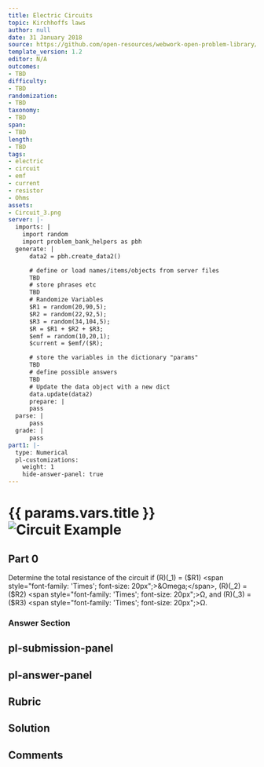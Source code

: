 ```yaml
---
title: Electric Circuits
topic: Kirchhoffs laws
author: null
date: 31 January 2018
source: https://github.com/open-resources/webwork-open-problem-library/tree/master/Contrib/BrockPhysics/College_Physics_Urone/21.Circuits_and_DC_Instruments/21-03.Kirchhoffs_Rules/21-03-003.pg
template_version: 1.2
editor: N/A
outcomes:
- TBD
difficulty:
- TBD
randomization:
- TBD
taxonomy:
- TBD
span:
- TBD
length:
- TBD
tags:
- electric
- circuit
- emf
- current
- resistor
- Ohms
assets:
- Circuit_3.png
server: |-
  imports: |
    import random
    import problem_bank_helpers as pbh
  generate: |
      data2 = pbh.create_data2()

      # define or load names/items/objects from server files
      TBD
      # store phrases etc
      TBD
      # Randomize Variables
      $R1 = random(20,90,5);
      $R2 = random(22,92,5);
      $R3 = random(34,104,5);
      $R = $R1 + $R2 + $R3;
      $emf = random(10,20,1);
      $current = $emf/($R);

      # store the variables in the dictionary "params"
      TBD
      # define possible answers
      TBD
      # Update the data object with a new dict
      data.update(data2)
      prepare: |
      pass
  parse: |
      pass
  grade: |
      pass
part1: |-
  type: Numerical
  pl-customizations:
    weight: 1
    hide-answer-panel: true
---
```


# {{ params.vars.title }}![Circuit Example](Circuit_3.png)

## Part 0 
Determine the total resistance of the circuit if (R)(_1) = ($R1) <span style="font-family: 'Times'; font-size: 20px";>&Omega;</span>, (R)(_2) = ($R2) <span style="font-family: 'Times'; font-size: 20px";>&Omega;</span>, and  (R)(_3) = ($R3) <span style="font-family: 'Times'; font-size: 20px";>&Omega;</span>. 


### Answer Section 


## pl-submission-panel 


## pl-answer-panel 


## Rubric 


## Solution 


## Comments 


